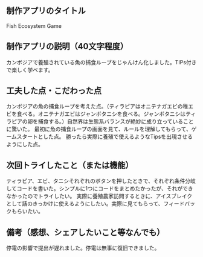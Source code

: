 ## 制作アプリのタイトル
Fish Ecosystem Game
## 制作アプリの説明（40文字程度）
カンボジアで養殖されている魚の捕食ループをじゃんけん化しました。TIPs付きで楽しく学べます。
## 工夫した点・こだわった点
カンボジアの魚の捕食ループを考えた点。（ティラピアはオニテナガエビの稚エビを食べる。オニテナガエビはジャンボタニシを食べる。ジャンボタニシはティラピアの卵を捕食する。）自然界は生態系バランスが絶妙に成り立っていることに驚いた。
最初に魚の捕食ループの画面を見て、ルールを理解してもらって、ゲームスタートとした点。
勝ったら実際に養殖で使えるようなTipsを出現させるようにした点。
## 次回トライしたこと（または機能）
ティラピア、エビ、タニシそれぞれのボタンを押したときで、それぞれ条件分岐してコードを書いた。シンプルに1つにコードをまとめたかったが、それができなかったのでトライしたい。
実際に養殖農家訪問するときに、アイスブレイクとして話のきっかけに使えるようにしたい。実際に見てもらって、フィードバックもらいたい。
## 備考（感想、シェアしたいこと等なんでも）
停電の影響で提出が遅れました。停電は無事に復旧できました。
 